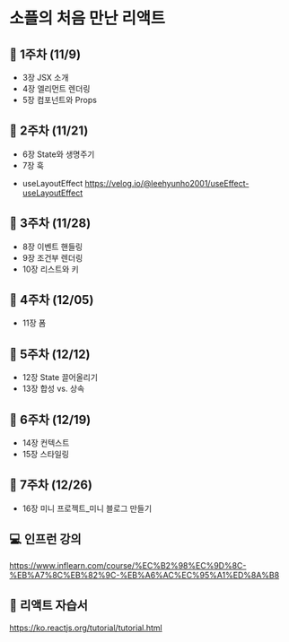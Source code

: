 # 소플의 처음 만난 리액트

## 📢 1주차 (11/9)
- 3장 JSX 소개
- 4장 엘리먼트 렌더링
- 5장 컴포넌트와 Props

## 📢 2주차 (11/21)

- 6장 State와 생명주기
- 7장 훅
* useLayoutEffect
https://velog.io/@leehyunho2001/useEffect-useLayoutEffect

## 📢 3주차 (11/28)

- 8장 이벤트 핸들링
- 9장 조건부 렌더링
- 10장 리스트와 키

## 📢 4주차 (12/05)

- 11장 폼

## 📢 5주차 (12/12)

- 12장 State 끌어올리기
- 13장 합성 vs. 상속

## 📢 6주차 (12/19)

- 14장 컨텍스트
- 15장 스타일링

## 📢 7주차 (12/26)

- 16장 미니 프로젝트\_미니 블로그 만들기


## 💻 인프런 강의

https://www.inflearn.com/course/%EC%B2%98%EC%9D%8C-%EB%A7%8C%EB%82%9C-%EB%A6%AC%EC%95%A1%ED%8A%B8

## 📖 리액트 자습서

https://ko.reactjs.org/tutorial/tutorial.html
